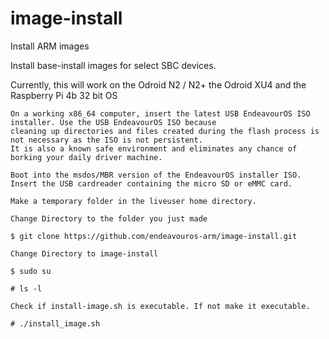 # image-install
Install ARM images

Install base-install images for select SBC devices.

Currently, this will work on the Odroid N2 / N2+ the Odroid XU4 and the Raspberry Pi 4b 32 bit OS

    
    On a working x86_64 computer, insert the latest USB EndeavourOS ISO installer. Use the USB EndeavourOS ISO because
    cleaning up directories and files created during the flash process is not necessary as the ISO is not persistent.
    It is also a known safe environment and eliminates any chance of borking your daily driver machine.
    
    Boot into the msdos/MBR version of the EndeavourOS installer ISO.
    Insert the USB cardreader containing the micro SD or eMMC card.
    
    Make a temporary folder in the liveuser home directory.

    Change Directory to the folder you just made

    $ git clone https://github.com/endeavouros-arm/image-install.git

    Change Directory to image-install

    $ sudo su

    # ls -l

    Check if install-image.sh is executable. If not make it executable.

    # ./install_image.sh
